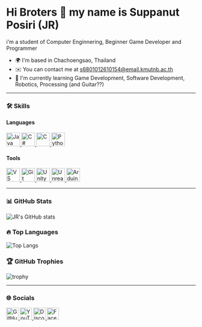 Hi Broters 👋 my name is Suppanut Posiri (JR)
=========================================================================

i'm a student of Computer Enginnering, Beginner Game Developer and Programmer

* 🌍  I'm based in Chachoengsao, Thailand  
* ✉️  You can contact me at [s6801012610154@email.kmutnb.ac.th](mailto:s6801012610154@email.kmutnb.ac.th)  
* 🧠  I'm currently learning Game Development, Software Development, Robotics, Processing (and Guitar??)

---

### 🛠️ Skills

#### Languages
<p align="left">
  <a href="https://www.oracle.com/java/" target="_blank" rel="noreferrer">
    <img src="https://raw.githubusercontent.com/danielcranney/readme-generator/main/public/icons/skills/java-colored.svg" alt="Java" title="Java" width="36" height="36" />
  </a>
  <a href="https://docs.microsoft.com/en-us/dotnet/csharp/" target="_blank" rel="noreferrer">
    <img src="https://raw.githubusercontent.com/danielcranney/readme-generator/main/public/icons/skills/csharp-colored.svg" alt="C#" title="C#" width="36" height="36" />
  </a>
  <a href="https://docs.microsoft.com/en-us/cpp/?view=msvc-170" target="_blank" rel="noreferrer">
    <img src="https://raw.githubusercontent.com/danielcranney/readme-generator/main/public/icons/skills/c-colored.svg" alt="C" title="C" width="36" height="36" />
  </a>
  <a href="https://www.python.org/" target="_blank" rel="noreferrer">
    <img src="https://raw.githubusercontent.com/danielcranney/readme-generator/main/public/icons/skills/python-colored.svg" alt="Python" title="Python" width="36" height="36" />
  </a>
</p>

#### Tools

<p align="left">
  <!-- VS Code -->
  <a href="https://code.visualstudio.com/" target="_blank" rel="noreferrer">
    <img src="https://cdn.jsdelivr.net/gh/devicons/devicon/icons/vscode/vscode-original.svg" alt="VS Code" title="VS Code" width="36" height="36"/>
  </a>


  <!-- Git -->
  <a href="https://git-scm.com/" target="_blank" rel="noreferrer">
    <img src="https://cdn.jsdelivr.net/gh/devicons/devicon/icons/git/git-original.svg" alt="Git" title="Git" width="36" height="36"/>
  </a>
  
  <!-- Unity -->
  <a href="https://unity.com/" target="_blank" rel="noreferrer">
    <img src="https://cdn.jsdelivr.net/gh/devicons/devicon/icons/unity/unity-original.svg" alt="Unity" title="Unity" width="36" height="36"/>
  </a>
  
  <!-- Unreal Engine -->
  <a href="https://www.unrealengine.com/" target="_blank" rel="noreferrer">
    <img src="https://cdn.jsdelivr.net/gh/devicons/devicon/icons/unrealengine/unrealengine-original.svg" alt="Unreal Engine" title="Unreal Engine" width="36" height="36"/>
  </a>
  
  <!-- Arduino IDE -->
  <a href="https://www.arduino.cc/en/software" target="_blank" rel="noreferrer">
    <img src="https://cdn.jsdelivr.net/gh/devicons/devicon/icons/arduino/arduino-original.svg" alt="Arduino IDE" title="Arduino IDE" width="36" height="36"/>
  </a>
</p>



---

### 📊 GitHub Stats
![JR's GitHub stats](https://github-readme-stats.vercel.app/api?username=JRsuppanut&show_icons=true&theme=radical)

### 🔥 Top Languages
![Top Langs](https://github-readme-stats.vercel.app/api/top-langs/?username=JRsuppanut&layout=compact&theme=radical)

### 🏆 GitHub Trophies
![trophy](https://github-profile-trophy.vercel.app/?username=JRsuppanut&theme=onedark)

---

### 🌐 Socials
<p align="left">
<a href="https://www.github.com/JRsuppanut" target="_blank" rel="noreferrer">
  <img src="https://raw.githubusercontent.com/danielcranney/readme-generator/main/public/icons/socials/github.svg" width="32" height="32" alt="GitHub" title="GitHub" />
</a>
<a href="https://www.youtube.com/@sar4-rrrr" target="_blank" rel="noreferrer">
  <img src="https://raw.githubusercontent.com/danielcranney/readme-generator/main/public/icons/socials/youtube.svg" width="32" height="32" alt="YouTube" title="YouTube" />
</a>
<a href="https://discord.com/users/sar4rr" target="_blank" rel="noreferrer">
  <img src="https://raw.githubusercontent.com/danielcranney/readme-generator/main/public/icons/socials/discord.svg" width="32" height="32" alt="Discord" title="Discord" />
</a>
<a href="https://www.facebook.com/Suppanut Posiri(https://www.facebook.com/jr.suppanut)" target="_blank" rel="noreferrer">
  <img src="https://raw.githubusercontent.com/danielcranney/readme-generator/main/public/icons/socials/facebook.svg" width="32" height="32" alt="Facebook" title="Facebook" />
</a>
</p>
